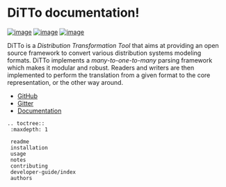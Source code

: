 DiTTo documentation!
=================================

[![image](https://travis-ci.org/NREL/ditto.svg?branch=master)](https://travis-ci.org/NREL/ditto)
[![image](https://badges.gitter.im/NREL/ditto.png)](https://gitter.im/NREL/ditto)
[![image](https://img.shields.io/badge/docs-ready-blue.svg)](https://nrel.github.io/ditto)

DiTTo is a _Distribution Transformation Tool_ that aims at providing an open source framework to convert various distribution systems modeling formats.
DiTTo implements a _many-to-one-to-many_ parsing framework which makes it modular and robust.
Readers and writers are then implemented to perform the translation from a given format to the core representation, or the other way around.

- [GitHub](https://github.com/NREL/ditto)
- [Gitter](https://gitter.im/NREL/ditto)
- [Documentation](https://nrel.github.io/ditto)

```eval_rst
.. toctree::
 :maxdepth: 1

 readme
 installation
 usage
 notes
 contributing
 developer-guide/index
 authors
```


